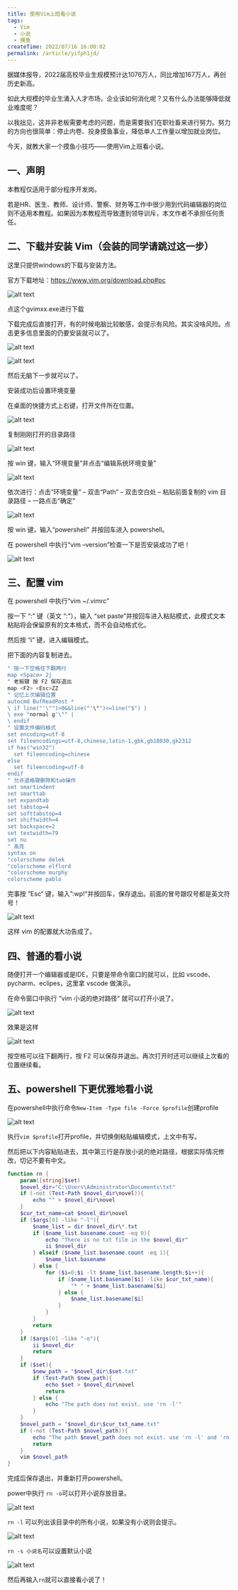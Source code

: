 ```yaml
---
title: 使用Vim上班看小说
tags:
  - Vim
  - 小说
  - 摸鱼
createTime: 2022/07/16 16:00:02
permalink: /article/yifph1jd/
---
```


据媒体报导，2022届高校毕业生规模预计达1076万人，同比增加167万人，再创历史新高。

如此大规模的毕业生涌入人才市场，企业该如何消化呢？又有什么办法能够降低就业难度呢？

以我拙见，这并非老板需要考虑的问题，而是需要我们在职社畜来进行努力。努力的方向也很简单：停止内卷、投身摸鱼事业，降低单人工作量以增加就业岗位。

今天，就教大家一个摸鱼小技巧——使用Vim上班看小说。

<!-- more -->

## 一、声明

本教程仅适用于部分程序开发岗。

若是HR、医生、教师、设计师、警察、财务等工作中很少用到代码编辑器的岗位则不适用本教程。如果因为本教程而导致遭到领导训斥，本文作者不承担任何责任。

## 二、下载并安装 Vim（会装的同学请跳过这一步）

这里只提供windows的下载与安装方法。

官方下载地址：https://www.vim.org/download.php#pc

![alt text](images/使用Vim上班看小说/image.png)

点这个gvimxx.exe进行下载

下载完成后直接打开，有的时候电脑比较敏感，会提示有风险。其实没啥风险。点击更多信息里面的仍要安装就可以了。

![alt text](images/使用Vim上班看小说/image-1.png)

![alt text](images/使用Vim上班看小说/image-2.png)

然后无脑下一步就可以了。

安装成功后设置环境变量

在桌面的快捷方式上右键，打开文件所在位置。

![alt text](images/使用Vim上班看小说/image-3.png)

复制刚刚打开的目录路径

![alt text](images/使用Vim上班看小说/image-4.png)

按 win 键，输入“环境变量”并点击“编辑系统环境变量”

![alt text](images/使用Vim上班看小说/image-5.png)

依次进行：点击“环境变量” – 双击“Path” – 双击空白处 – 粘贴前面复制的 vim 目录路径 – 一路点击“确定”

![alt text](images/使用Vim上班看小说/image-6.png)

按 win 键，输入“powershell” 并按回车进入 powershell。

在 powershell 中执行“vim –version”检查一下是否安装成功了吧！

![alt text](images/使用Vim上班看小说/image-7.png)

## 三、配置 vim

在 powershell 中执行“vim ~/.vimrc”

按一下 “:” 键（英文 “:”），输入 “set paste”并按回车进入粘贴模式，此模式文本粘贴将会保留原有的文本格式，而不会自动格式化。

然后按 “i” 键，进入编辑模式。

把下面的内容复制进去。

``` bash
" 按一下空格往下翻两行
map <Space> 2j
" 老板键 按 F2 保存退出
map <F2> <Esc>ZZ
" 记忆上次编辑位置
autocmd BufReadPost *
\ if line("'\"")>0&&line("'\"")<=line("$") |
\ exe "normal g'\"" |
\ endif
" 设置文件编码格式
set encoding=utf-8
set fileencodings=utf-8,chinese,latin-1,gbk,gb18030,gk2312
if has("win32")
  set fileencoding=chinese
else
  set fileencoding=utf-8
endif
" 允许退格键删除和tab操作
set smartindent
set smarttab
set expandtab
set tabstop=4
set softtabstop=4
set shiftwidth=4
set backspace=2
set textwidth=79
set nu
" 高亮
syntax on
"colorscheme delek
"colorscheme elflord
"colorscheme murphy
colorscheme pablo
```

完事按 ”Esc“ 键，输入”:wp!“并按回车，保存退出。前面的冒号跟叹号都是英文符号！

![alt text](images/使用Vim上班看小说/image-8.png)

这样 vim 的配置就大功告成了。

## 四、普通的看小说

随便打开一个编辑器或是IDE，只要是带命令窗口的就可以，比如 vscode、pycharm、eclipes，这里拿 vscode 做演示。

在命令窗口中执行 ”vim 小说的绝对路径“ 就可以打开小说了。

![alt text](images/使用Vim上班看小说/image-9.png)

效果是这样

![alt text](images/使用Vim上班看小说/image-10.png)

按空格可以往下翻两行，按 F2 可以保存并退出。再次打开时还可以继续上次看的位置继续看。

## 五、powershell 下更优雅地看小说

在powershell中执行命令`New-Item -Type file -Force $profile`创建profile

![alt text](images/使用Vim上班看小说/image-11.png)

执行`vim $profile`打开profile，并切换倒粘贴编辑模式，上文中有写。

然后把以下内容粘贴进去，其中第三行是存放小说的绝对路径，根据实际情况修改，切记不要有中文。

``` powershell
function rn {
    param([string]$set)
    $novel_dir="C:\Users\Administrator\Documents\txt"
    if (-not (Test-Path $novel_dir\novel)){
        echo "" > $novel_dir\novel
    }
    $cur_txt_name=cat $novel_dir\novel
    if ($args[0] -like "-l"){
        $name_list = dir $novel_dir\*.txt
        if ($name_list.basename.count -eq 0){
            echo "There is no txt file in the $novel_dir"
            ii $novel_dir
        } elseif ($name_list.basename.count -eq 1){
            $name_list.basename
        } else {
            for ($i=0;$i -lt $name_list.basename.length;$i++){
                if ($name_list.basename[$i] -like $cur_txt_name){
                    "* " + $name_list.basename[$i]
                } else {
                    $name_list.basename[$i]
                }
            }
        }
        return
    }
    if ($args[0] -like "-o"){
        ii $novel_dir
        return
    }
    if ($set){
        $new_path = "$novel_dir\$set.txt"
        if (Test-Path $new_path){
            echo $set > $novel_dir\novel
            return
        } else {
            echo "The path does not exist. use 'rn -l'"
        }
    }
    $novel_path = "$novel_dir\$cur_txt_name.txt"
    if (-not (Test-Path $novel_path)){
        echo "The path $novel_path does not exist. use 'rn -l' and 'rn -set <text name>'"
        return
    }
    vim $novel_path
}
```

完成后保存退出，并重新打开powershell。

power中执行 `rn -o`可以打开小说存放目录。

![alt text](images/使用Vim上班看小说/image-12.png)

`rn -l` 可以列出该目录中的所有小说，如果没有小说则会提示。

![alt text](images/使用Vim上班看小说/image-13.png)

`rn -s 小说名`可以设置默认小说

![alt text](images/使用Vim上班看小说/image-14.png)

然后再输入`rn`就可以直接看小说了！